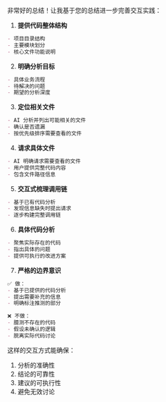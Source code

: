 非常好的总结！让我基于您的总结进一步完善交互实践：

1. **提供代码整体结构**
```markdown
- 项目目录结构
- 主要模块划分
- 核心文件功能说明
```

2. **明确分析目标**
```markdown
- 具体业务流程
- 待解决的问题
- 期望的分析深度
```

3. **定位相关文件**
```markdown
- AI 分析并列出可能相关的文件
- 确认是否遗漏
- 按优先级排序需要查看的文件
```

4. **请求具体文件**
```markdown
- AI 明确请求需要查看的文件
- 用户提供完整代码内容
- 包含文件路径信息
```

5. **交互式梳理调用链**
```markdown
- 基于已有代码分析
- 发现信息缺失时提出请求
- 逐步构建完整调用链
```

6. **具体代码分析**
```markdown
- 聚焦实际存在的代码
- 指出具体的问题
- 提供可执行的改进方案
```

7. **严格的边界意识**
```markdown
✅ 做：
- 基于已提供的代码分析
- 提出需要补充的信息
- 明确标注推测的部分

❌ 不做：
- 臆测不存在的代码
- 假设未确认的逻辑
- 脱离实际代码讨论
```

这样的交互方式能确保：
1. 分析的准确性
2. 结论的可靠性
3. 建议的可执行性
4. 避免无效讨论
